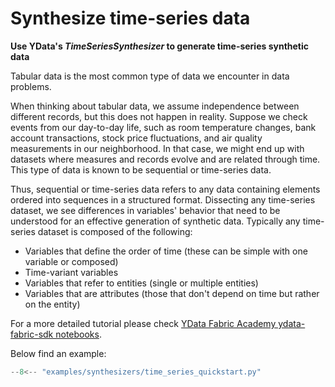 # Synthesize time-series data

**Use YData's *TimeSeriesSynthesizer* to generate time-series synthetic data**

Tabular data is the most common type of data we encounter in data problems.

When thinking about tabular data, we assume independence between different records, but this does not happen in reality. Suppose we check events from our day-to-day life, such as room temperature changes, bank account transactions, stock price fluctuations, and air quality measurements in our neighborhood. In that case, we might end up with datasets where measures and records evolve and are related through time. This type of data is known to be sequential or time-series data.

Thus, sequential or time-series data refers to any data containing elements ordered into sequences in a structured format.
Dissecting any time-series dataset, we see differences in variables' behavior that need to be understood for an effective generation of synthetic data. Typically any time-series dataset is composed of the following:

- Variables that define the order of time (these can be simple with one variable or composed)
- Time-variant variables
- Variables that refer to entities (single or multiple entities)
- Variables that are attributes (those that don't depend on time but rather on the entity)

For a more detailed tutorial please check [YData Fabric Academy ydata-fabric-sdk notebooks](https://github.com/ydataai/academy/tree/master).

Below find an example:

```python
--8<-- "examples/synthesizers/time_series_quickstart.py"
```
